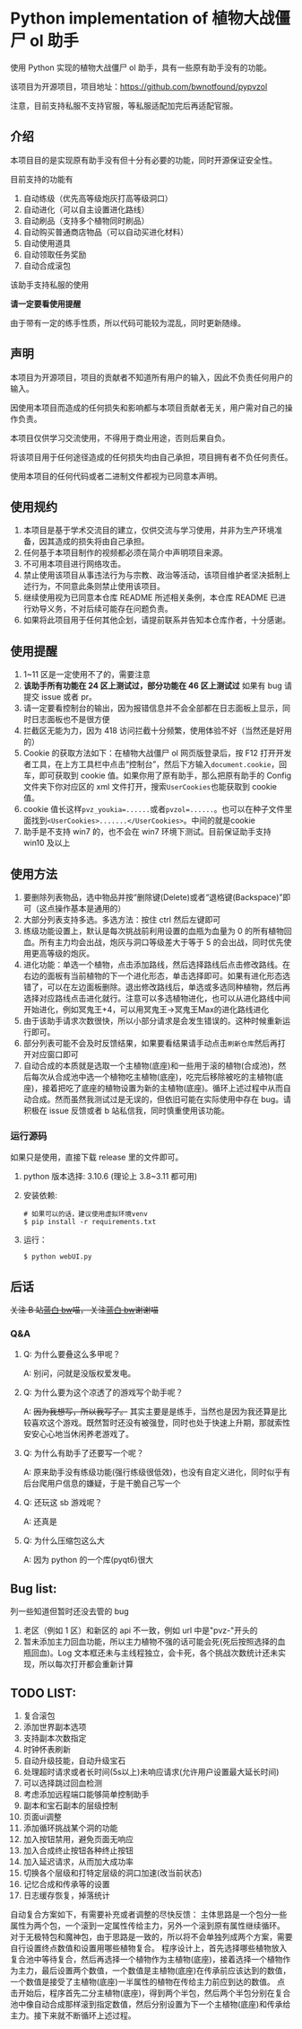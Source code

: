 # Python implementation of 植物大战僵尸 ol 助手

使用 Python 实现的植物大战僵尸 ol 助手，具有一些原有助手没有的功能。

该项目为开源项目，项目地址：https://github.com/bwnotfound/pypvzol

注意，目前支持私服不支持官服，等私服适配加完后再适配官服。

## 介绍

本项目目的是实现原有助手没有但十分有必要的功能，同时开源保证安全性。

目前支持的功能有

1.  自动练级（优先高等级炮灰打高等级洞口）
2.  自动进化（可以自主设置进化路线）
3.  自动刷品（支持多个植物同时刷品）
4.  自动购买普通商店物品（可以自动买进化材料）
5.  自动使用道具
6.  自动领取任务奖励
7.  自动合成滚包

该助手支持私服的使用

**请一定要看使用提醒**

由于带有一定的练手性质，所以代码可能较为混乱，同时更新随缘。

## 声明

本项目为开源项目，项目的贡献者不知道所有用户的输入，因此不负责任何用户的输入。

因使用本项目而造成的任何损失和影响都与本项目贡献者无关，用户需对自己的操作负责。

本项目仅供学习交流使用，不得用于商业用途，否则后果自负。

将该项目用于任何途径造成的任何损失均由自己承担，项目拥有者不负任何责任。

使用本项目的任何代码或者二进制文件都视为已同意本声明。

## 使用规约

1.  本项目是基于学术交流目的建立，仅供交流与学习使用，并非为生产环境准备，因其造成的损失将由自己承担。
2.  任何基于本项目制作的视频都必须在简介中声明项目来源。
3.  不可用本项目进行网络攻击。
4.  禁止使用该项目从事违法行为与宗教、政治等活动，该项目维护者坚决抵制上述行为，不同意此条则禁止使用该项目。
5.  继续使用视为已同意本仓库 README 所述相关条例，本仓库 README 已进行劝导义务，不对后续可能存在问题负责。
6.  如果将此项目用于任何其他企划，请提前联系并告知本仓库作者，十分感谢。

## 使用提醒

1.  1~11 区是一定使用不了的，需要注意
2.  **该助手所有功能在 24 区上测试过，部分功能在 46 区上测试过** 如果有 bug 请提交 issue 或者 pr。
3.  请一定要看控制台的输出，因为报错信息并不会全部都在日志面板上显示，同时日志面板也不是很方便
4.  拦截区无能为力，因为 418 访问拦截十分频繁，使用体验不好（当然还是好用的）
5.  Cookie 的获取方法如下：在植物大战僵尸 ol 网页版登录后，按 F12 打开开发者工具，在上方工具栏中点击“控制台”，然后下方输入`document.cookie`，回车，即可获取到 cookie 值。如果你用了原有助手，那么把原有助手的 Config 文件夹下你对应区的 xml 文件打开，搜索`UserCookies`也能获取到 cookie 值。
6.  cookie 值长这样`pvz_youkia=......`或者`pvzol=......`。也可以在种子文件里面找到`<UserCookies>.......</UserCookies>`。中间的就是cookie
7.  助手是不支持 win7 的，也不会在 win7 环境下测试。目前保证助手支持 win10 及以上

## 使用方法

1.  要删除列表物品，选中物品并按“删除键(Delete)或者“退格键(Backspace)”即可（这点操作基本是通用的）
2.  大部分列表支持多选。多选方法：按住 ctrl 然后左键即可
3.  练级功能设置上，默认是每次挑战前利用设置的血瓶为血量为 0 的所有植物回血。所有主力均会出战，炮灰与洞口等级差大于等于 5 的会出战，同时优先使用更高等级的炮灰。
4.  进化功能：单选一个植物，点击添加路线，然后选择路线后点击修改路线。在右边的面板有当前植物的下一个进化形态，单击选择即可。如果有进化形态选错了，可以在左边面板删除。退出修改路线后，单选或多选同种植物，然后再选择对应路线点击进化就行。注意可以多选植物进化，也可以从进化路线中间开始进化，例如冥鬼王+4，可以用冥鬼王->冥鬼王Max的进化路线进化
5.  由于该助手请求次数很快，所以小部分请求是会发生错误的。这种时候重新运行即可。
6.  部分列表可能不会及时反馈结果，如果要看结果请手动点击`刷新仓库`然后再打开对应窗口即可
7.  自动合成的本质就是选取一个主植物(底座)和一些用于滚的植物(合成池)，然后每次从合成池中选一个植物吃主植物(底座)，吃完后移除被吃的主植物(底座)，接着把吃了底座的植物设置为新的主植物(底座)。循环上述过程中从而自动合成。然而虽然我测试过是无误的，但依旧可能在实际使用中存在 bug。请积极在 issue 反馈或者 b 站私信我，同时慎重使用该功能。

### 运行源码

如果只是使用，直接下载 release 里的文件即可。

1.  python 版本选择: 3.10.6 (理论上 3.8~3.11 都可用)
2.  安装依赖:

    ```shell
    # 如果可以的话，建议使用虚拟环境venv
    $ pip install -r requirements.txt
    ```

3.  运行：
    ```shell
    $ python webUI.py
    ```

## 后话

~~关注 B 站[蓝白 bw](https://space.bilibili.com/107433411)喵， 关注[蓝白 bw](https://space.bilibili.com/107433411)谢谢喵~~

### Q&A

1.  Q: 为什么要叠这么多甲呢？

    A: 别问，问就是没版权爱发电。

2.  Q: 为什么要为这个凉透了的游戏写个助手呢？

    A: ~~因为我想写，所以我写了。~~ 其实主要是是练手，当然也是因为我还算是比较喜欢这个游戏。既然暂时还没有被强登，同时也处于快速上升期，那就索性安安心心地当休闲养老游戏了。

3.  Q: 为什么有助手了还要写一个呢？

    A: 原来助手没有练级功能(强行练级很低效)，也没有自定义进化，同时似乎有后台爬用户信息的嫌疑，于是干脆自己写一个

4.  Q: 还玩这 sb 游戏呢？

    A: 还真是

5.  Q: 为什么压缩包这么大

    A: 因为 python 的一个库(pyqt6)很大

## Bug list:

列一些知道但暂时还没去管的 bug

1.  老区（例如 1 区）和新区的 api 不一致，例如 url 中是"pvz-"开头的
2.  暂未添加主力回血功能，所以主力植物不强的话可能会死(死后按照选择的血瓶回血)。Log 文本框还未与主线程独立，会卡死，各个挑战次数统计还未实现，所以每次打开都会重新计算

## TODO LIST:

1.  复合滚包
2.  添加世界副本选项
3.  支持副本次数指定
4.  时钟怀表刷新
5.  自动升级技能，自动升级宝石
6.  处理超时请求或者长时间(5s以上)未响应请求(允许用户设置最大延长时间)
7.  可以选择跳过回血检测
8.  考虑添加远程端口能够简单控制助手
9.  副本和宝石副本的层级控制
10. 页面ui调整
11. 添加循环挑战某个洞的功能
12. 加入按钮禁用，避免页面无响应
13. 加入合成终止按钮各种终止按钮
14. 加入延迟请求，从而加大成功率
15. 切换各个层级和打特定层级的洞口加速(改当前状态)
16. 记忆合成和传承等的设置
17. 日志缓存恢复，掉落统计



自动复合方案如下，有需要补充或者调整的尽快反馈：
主体思路是一个包分一些属性为两个包，一个滚到一定属性传给主力，另外一个滚到原有属性继续循环。
对于无极特包和魔神包，由于思路是一致的，所以将不会单独列成两个方案，需要自行设置终点数值和设置用哪些植物复合。
程序设计上，首先选择哪些植物放入复合池中等待复合，然后再选择一个植物作为主植物(底座)，接着选择一个植物作为主力，最后设置两个数值，一个数值是主植物(底座)在传承前应该达到的数值，一个数值是接受了主植物(底座)一半属性的植物在传给主力前应到达的数值。
点击开始后，程序首先二分主植物(底座)，得到两个半包，然后两个半包分别在复合池中像自动合成那样滚到指定数值，然后分别设置为下一个主植物(底座)和传承给主力。接下来就不断循环上述过程。